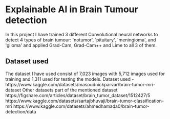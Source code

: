 <h1> Explainable AI in Brain Tumour detection </h1>
In this project I have trained 3 different Convolutional neural networks to detect 4 types of brain tumour: 'notumor', 'pituitary', 'meningioma', and 'glioma' and applied Grad-Cam, Grad-Cam++ and Lime to all 3 of them.

<h2> Dataset used</h2>
The dataset I have used consist of 7,023 images with 5,712 images used for training and 1,311 used for testing the models.
Dataset used - https://www.kaggle.com/datasets/masoudnickparvar/brain-tumor-mri-dataset
Other datasets part of the mentioned dataset
https://figshare.com/articles/dataset/brain_tumor_dataset/1512427/5
https://www.kaggle.com/datasets/sartajbhuvaji/brain-tumor-classification-mri
https://www.kaggle.com/datasets/ahmedhamada0/brain-tumor-detection/data
